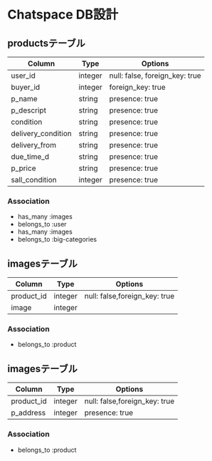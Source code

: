 # Chatspace DB設計




## productsテーブル
|Column|Type|Options|
|------|----|-------|
|user_id|integer|null: false, foreign_key: true|
|buyer_id|integer|foreign_key: true|
|p_name|string|presence: true|
|p_descript|string|presence: true|
|condition|string|presence: true|
|delivery_condition|string|presence: true|
|delivery_from|string|presence: true|
|due_time_d|string|presence: true|
|p_price|string|presence: true|
|sall_condition|integer|presence: true|
### Association
- has_many :images
- belongs_to :user 
- has_many :images
- belongs_to :big-categories

## imagesテーブル
|Column|Type|Options|
|------|----|-------|
|product_id|integer|null: false,foreign_key: true|
|image|integer|
### Association
- belongs_to :product

## imagesテーブル
|Column|Type|Options|
|------|----|-------|
|product_id|integer|null: false,foreign_key: true|
|p_address|integer|presence: true|
### Association
- belongs_to :product
